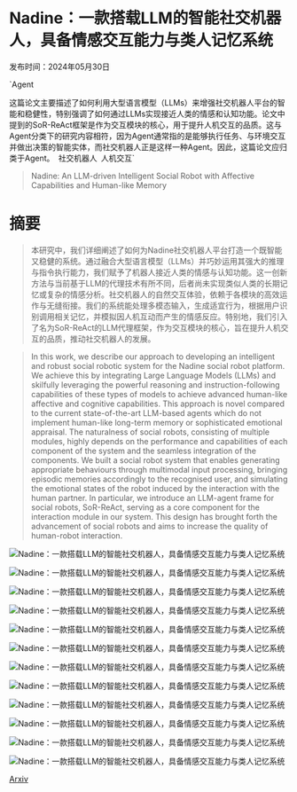 # Nadine：一款搭载LLM的智能社交机器人，具备情感交互能力与类人记忆系统

发布时间：2024年05月30日

`Agent

这篇论文主要描述了如何利用大型语言模型（LLMs）来增强社交机器人平台的智能和稳健性，特别强调了如何通过LLMs实现接近人类的情感和认知功能。论文中提到的SoR-ReAct框架是作为交互模块的核心，用于提升人机交互的品质。这与Agent分类下的研究内容相符，因为Agent通常指的是能够执行任务、与环境交互并做出决策的智能实体，而社交机器人正是这样一种Agent。因此，这篇论文应归类于Agent。` `社交机器人` `人机交互`

> Nadine: An LLM-driven Intelligent Social Robot with Affective Capabilities and Human-like Memory

# 摘要

> 本研究中，我们详细阐述了如何为Nadine社交机器人平台打造一个既智能又稳健的系统。通过融合大型语言模型（LLMs）并巧妙运用其强大的推理与指令执行能力，我们赋予了机器人接近人类的情感与认知功能。这一创新方法与当前基于LLM的代理技术有所不同，后者尚未实现类似人类的长期记忆或复杂的情感分析。社交机器人的自然交互体验，依赖于各模块的高效运作与无缝衔接。我们的系统能处理多模态输入，生成适宜行为，根据用户识别调用相关记忆，并模拟因人机互动而产生的情感反应。特别地，我们引入了名为SoR-ReAct的LLM代理框架，作为交互模块的核心，旨在提升人机交互的品质，推动社交机器人的发展。

> In this work, we describe our approach to developing an intelligent and robust social robotic system for the Nadine social robot platform. We achieve this by integrating Large Language Models (LLMs) and skilfully leveraging the powerful reasoning and instruction-following capabilities of these types of models to achieve advanced human-like affective and cognitive capabilities. This approach is novel compared to the current state-of-the-art LLM-based agents which do not implement human-like long-term memory or sophisticated emotional appraisal. The naturalness of social robots, consisting of multiple modules, highly depends on the performance and capabilities of each component of the system and the seamless integration of the components. We built a social robot system that enables generating appropriate behaviours through multimodal input processing, bringing episodic memories accordingly to the recognised user, and simulating the emotional states of the robot induced by the interaction with the human partner. In particular, we introduce an LLM-agent frame for social robots, SoR-ReAct, serving as a core component for the interaction module in our system. This design has brought forth the advancement of social robots and aims to increase the quality of human-robot interaction.

![Nadine：一款搭载LLM的智能社交机器人，具备情感交互能力与类人记忆系统](../../../paper_images/2405.20189/Nadine_appearance.jpg)

![Nadine：一款搭载LLM的智能社交机器人，具备情感交互能力与类人记忆系统](../../../paper_images/2405.20189/system_architecture.png)

![Nadine：一款搭载LLM的智能社交机器人，具备情感交互能力与类人记忆系统](../../../paper_images/2405.20189/nadine_prompt.png)

![Nadine：一款搭载LLM的智能社交机器人，具备情感交互能力与类人记忆系统](../../../paper_images/2405.20189/workflow.png)

![Nadine：一款搭载LLM的智能社交机器人，具备情感交互能力与类人记忆系统](../../../paper_images/2405.20189/nadine_prompt_tools.png)

![Nadine：一款搭载LLM的智能社交机器人，具备情感交互能力与类人记忆系统](../../../paper_images/2405.20189/nadine_prompt_final.png)

![Nadine：一款搭载LLM的智能社交机器人，具备情感交互能力与类人记忆系统](../../../paper_images/2405.20189/AffectDynamics.png)

![Nadine：一款搭载LLM的智能社交机器人，具备情感交互能力与类人记忆系统](../../../paper_images/2405.20189/RAG_workflow.png)

![Nadine：一款搭载LLM的智能社交机器人，具备情感交互能力与类人记忆系统](../../../paper_images/2405.20189/exp_tool_weather.png)

![Nadine：一款搭载LLM的智能社交机器人，具备情感交互能力与类人记忆系统](../../../paper_images/2405.20189/exp_tool_news.png)

![Nadine：一款搭载LLM的智能社交机器人，具备情感交互能力与类人记忆系统](../../../paper_images/2405.20189/exp_affective.png)

![Nadine：一款搭载LLM的智能社交机器人，具备情感交互能力与类人记忆系统](../../../paper_images/2405.20189/exp_memory.png)

[Arxiv](https://arxiv.org/abs/2405.20189)